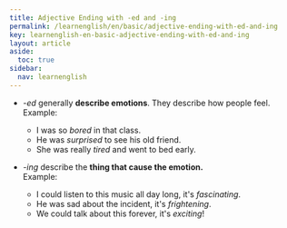 ```yaml
---
title: Adjective Ending with -ed and -ing
permalink: /learnenglish/en/basic/adjective-ending-with-ed-and-ing
key: learnenglish-en-basic-adjective-ending-with-ed-and-ing
layout: article
aside:
  toc: true
sidebar:
  nav: learnenglish
---
```


<!-- SECTION #2 -->
- <span class="fst-italic">*-ed*</span> generally <span class="fw-bold">**describe emotions**</span>. They describe how people feel. <br>
Example:
    - I was so <span class="fw-bold">*bored*</span> in that class.
    - He was <span class="fw-bold">*surprised*</span> to see his old friend.
    - She was really <span class="fw-bold">*tired*</span> and went to bed early.

- <span class="fst-italic">*-ing*</span> describe the **thing that cause the emotion.**<br>
Example:
    - I could listen to this music all day long, it's <span class="fst-italic fw-bold">*fascinating*</span>.
    - He was sad about the incident, it's <span class="fst-italic fw-bold">*frightening*</span>.
    - We could talk about this forever, it's <span class="fst-italic fw-bold">*exciting*</span>!
